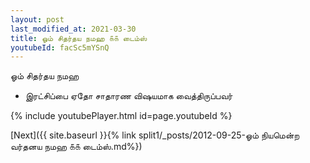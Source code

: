 ```yaml
---
layout: post
last_modified_at: 2021-03-30
title: ஓம் சிதர்தய நமஹ ௧௧ டைம்ஸ்
youtubeId: facSc5mYSnQ
---
```

 
 
 ஓம் சிதர்தய நமஹ  
 
 -  இரட்சிப்பை ஏதோ சாதாரண விஷயமாக வைத்திருப்பவர் 
 
  
 
  
 
 
 
 
 
 


{% include youtubePlayer.html id=page.youtubeId %}
 
[Next]({{ site.baseurl }}{% link  split1/_posts/2012-09-25-ஓம் நியமென்ற வர்தனய நமஹ ௧௧ டைம்ஸ்.md%})
 
